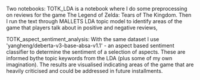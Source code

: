 Two notebooks:
TOTK_LDA is a notebook where I do some preprocessing on reviews for the game The Legend of Zelda: Tears of The Kingdom. Then I run the text through
MALLETS LDA topic model to identify areas of the game that players talk about in positive and negative reviews,

TOTK_aspect_sentiment_analysis: With the same dataset I use 'yangheng/deberta-v3-base-absa-v1.1' - an aspect based sentiment classifier
to determine the sentiment of a selection of aspects. These are informed bythe topic keywords from the LDA (plus some of my own imagination). The 
results are visualised indicating areas of the game that are heavily criticised and could be addressed in future installments.
